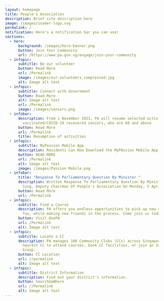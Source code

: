 ```yaml
---
layout: homepage
title: People's Association
description: Brief site description here
image: /images/isomer-logo.svg
permalink: /
notification: Here's a notification bar you can use!
sections:
  - hero:
      background: /images/hero-banner.png
      button: Join Your Community
      url: /https://www.pa.gov.sg/engage/join-your-community
  - infopic:
      subtitle: Be our volunteer
      button: Read More
      url: /Permalink
      image: /images/our-volunteers_compressed.jpg
      alt: Image alt text
  - infopic:
      subtitle: Connect with Government
      button: Read More
      alt: Image alt text
      url: /Permalink
      image: /images/seniors.png
  - infobar:
      description: From 1 November 2021, PA will resume selected activities for fully
        vaccinated/COVID-19 recovered seniors, who are 60 and above
      button: Read More
      url: /Permalink
      title: Resumption of activities
  - infopic:
      subtitle: MyPassion Mobile App
      description: Residents Can Now Download the MyPAssion Mobile App on Their Phones
      button: READ MORE
      url: /Permalink
      alt: Image alt text
      image: /images/Passion Mobile.png
  - infobar:
      title: "Response To Parliamentary Question By Minister "
      description: Written Response To Parliamentary Question By Minister Chan Chun
        Sing, Deputy Chairman Of People's Association On Monday, 5 April 2021
      button: Read More
      url: /Permalink
  - infopic:
      subtitle: Find a Course
      description: PA offers you endless opportunities to pick up new skills, have
        fun, while making new friends in the process. Come join us today
      button: Visit OnePA
      url: /Permalink
      alt: Image alt text
  - infopic:
      subtitle: Locate a CC
      description: PA manages 108 Community Clubs (CCs) across Singapore. Visit your
        nearest CC to attend courses, book CC facilities, or join an Interest
        Group.
      button: CC Location
      url: //permalink
      alt: Image alt text
  - infopic:
      subtitle: District Information
      description: Find out your district's information.
      button: SearchGoWhere
      url: //Permalink
      alt: Image alt text
---
```

